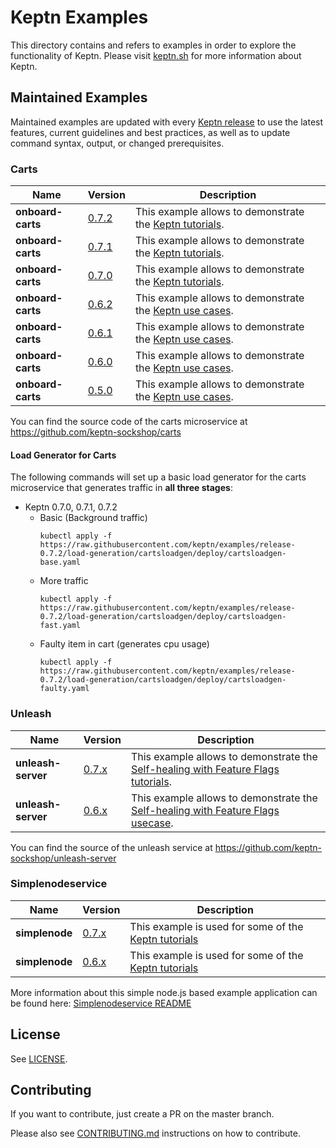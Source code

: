 # Keptn Examples

This directory contains and refers to examples in order to explore the functionality of Keptn. Please visit [keptn.sh](https://keptn.sh) for more information about Keptn.

## Maintained Examples

Maintained examples are updated with every [Keptn release](https://github.com/keptn/examples/releases) to use the latest features, current guidelines and best practices, as well as to update command syntax, output, or changed prerequisites.

<!-- See [Example Guidelines](guidelines.md) for a description of what goes in this directory, and what examples should contain. -->

### Carts

|Name | Version | Description | 
------------- | ------------- | ------------ |
| **onboard-carts** | [0.7.2](https://github.com/keptn/examples/tree/release-0.7.2) | This example allows to demonstrate the [Keptn tutorials](https://tutorials.keptn.sh). |
| **onboard-carts** | [0.7.1](https://github.com/keptn/examples/tree/release-0.7.1) | This example allows to demonstrate the [Keptn tutorials](https://tutorials.keptn.sh). |
| **onboard-carts** | [0.7.0](https://github.com/keptn/examples/tree/release-0.7.0) | This example allows to demonstrate the [Keptn tutorials](https://tutorials.keptn.sh). |
| **onboard-carts** | [0.6.2](https://github.com/keptn/examples/tree/release-0.6.2) | This example allows to demonstrate the [Keptn use cases](https://keptn.sh/docs/0.6.0/usecases/). |
| **onboard-carts** | [0.6.1](https://github.com/keptn/examples/tree/release-0.6.1) | This example allows to demonstrate the [Keptn use cases](https://keptn.sh/docs/0.6.0/usecases/). |
| **onboard-carts** | [0.6.0](https://github.com/keptn/examples/tree/release-0.6.0) | This example allows to demonstrate the [Keptn use cases](https://keptn.sh/docs/0.6.0/usecases/). |
| **onboard-carts** | [0.5.0](https://github.com/keptn/examples/tree/release-0.5.0) | This example allows to demonstrate the [Keptn use cases](https://keptn.sh/docs/0.5.0/usecases/). |

You can find the source code of the carts microservice at https://github.com/keptn-sockshop/carts

#### Load Generator for Carts

The following commands will set up a basic load generator for the carts microservice that generates traffic in **all three stages**:

* Keptn 0.7.0, 0.7.1, 0.7.2
  * Basic (Background traffic)
    ```console
    kubectl apply -f https://raw.githubusercontent.com/keptn/examples/release-0.7.2/load-generation/cartsloadgen/deploy/cartsloadgen-base.yaml
    ```
  * More traffic
    ```console
    kubectl apply -f https://raw.githubusercontent.com/keptn/examples/release-0.7.2/load-generation/cartsloadgen/deploy/cartsloadgen-fast.yaml
    ```
  * Faulty item in cart (generates cpu usage)
    ```console
    kubectl apply -f https://raw.githubusercontent.com/keptn/examples/release-0.7.2/load-generation/cartsloadgen/deploy/cartsloadgen-faulty.yaml
    ```

### Unleash

|Name | Version | Description | 
------------- | ------------- | ------------ |
| **unleash-server** | [0.7.x](https://github.com/keptn/examples/tree/release-0.7.2) | This example allows to demonstrate the [Self-healing with Feature Flags tutorials](https://tutorials.keptn.sh). |
| **unleash-server** | [0.6.x](https://github.com/keptn/examples/tree/release-0.6.2) | This example allows to demonstrate the [Self-healing with Feature Flags usecase](https://keptn.sh/docs/0.6.0/usecases/self-healing-with-keptn/dynatrace-unleash/). |

You can find the source of the unleash service at https://github.com/keptn-sockshop/unleash-server

### Simplenodeservice

|Name | Version | Description | 
------------- | ------------- | ------------ |
| **simplenode** |  [0.7.x](https://github.com/keptn/examples/tree/release-0.7.2) | This example is used for some of the [Keptn tutorials](https://tutorials.keptn.sh) |
| **simplenode** |  [0.6.x](https://github.com/keptn/examples/tree/release-0.6.2) | This example is used for some of the [Keptn tutorials](https://tutorials.keptn.sh) |

More information about this simple node.js based example application can be found here: [Simplenodeservice README](./simplenodeservice/README.md)

## License

See [LICENSE](LICENSE).

## Contributing

If you want to contribute, just create a PR on the master branch.

Please also see [CONTRIBUTING.md](CONTRIBUTING.md) instructions on how to contribute.
